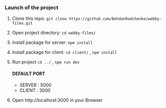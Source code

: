 ### Launch of the project
1. Clone this repo:
	`git clone https://github.com/BohdanRadchenko/webby-films.git` 
2. Open project directory:
	`cd webby-films/`
3. Install package for server:
	`npm install`
4. Install package for client:
	`cd client/` ,
	`npm install`
5. Run project
	`cd ../` ,
	`npm run dev`
	#### DEFAULT PORT
	* SERVER : 5000
	* CLIENT : 3000		
		
5. Open http://localhost:3000 in your Browser
